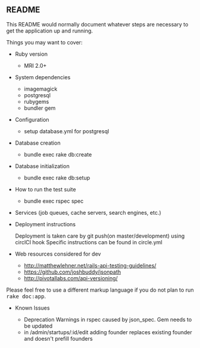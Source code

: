 ## README

This README would normally document whatever steps are necessary to get the
application up and running.

Things you may want to cover:

* Ruby version
  * MRI 2.0+
* System dependencies
  * imagemagick
  * postgresql
  * rubygems
  * bundler gem

* Configuration
  * setup database.yml for postgresql

* Database creation
  * bundle exec rake db:create

* Database initialization
  * bundle exec rake db:setup

* How to run the test suite
  * bundle exec rspec spec

* Services (job queues, cache servers, search engines, etc.)

* Deployment instructions

  Deployment is taken care by git push(on master/development) using circlCI hook
  Specific instructions can be found in circle.yml

* Web resources considered for dev

  * http://matthewlehner.net/rails-api-testing-guidelines/
  * https://github.com/joshbuddy/jsonpath
  * http://pivotallabs.com/api-versioning/


Please feel free to use a different markup language if you do not plan to run
<tt>rake doc:app</tt>.

* Known Issues

  * Deprecation Warnings in rspec caused by json_spec. Gem needs to be updated
  * in /admin/startups/:id/edit adding founder replaces existing founder and doesn't prefill founders
